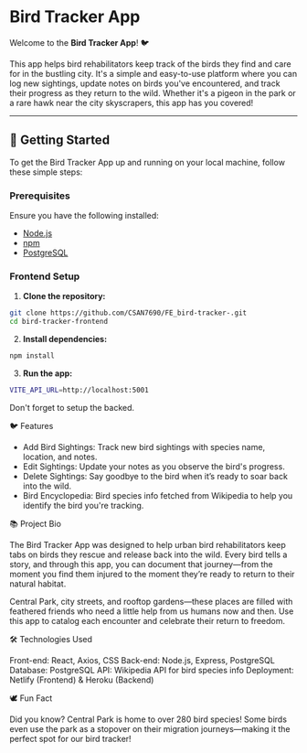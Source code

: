 # Bird Tracker App

Welcome to the **Bird Tracker App**! 🐦

This app helps bird rehabilitators keep track of the birds they find and care for in the bustling city. It's a simple and easy-to-use platform where you can log new sightings, update notes on birds you've encountered, and track their progress as they return to the wild. Whether it's a pigeon in the park or a rare hawk near the city skyscrapers, this app has you covered!

---

## 🚀 Getting Started

To get the Bird Tracker App up and running on your local machine, follow these simple steps:

### Prerequisites

Ensure you have the following installed:
- [Node.js](https://nodejs.org/)
- [npm](https://www.npmjs.com/)
- [PostgreSQL](https://www.postgresql.org/)

### Frontend Setup

1. **Clone the repository:**

```bash
git clone https://github.com/CSAN7690/FE_bird-tracker-.git
cd bird-tracker-frontend
```

2. **Install dependencies:**

```bash
npm install
```

3. **Run the app:**

```bash
VITE_API_URL=http://localhost:5001
```

Don't forget to setup the backed. 

🐦 Features

- Add Bird Sightings: Track new bird sightings with species name, location, and notes.
- Edit Sightings: Update your notes as you observe the bird's progress.
- Delete Sightings: Say goodbye to the bird when it’s ready to soar back into the wild.
- Bird Encyclopedia: Bird species info fetched from Wikipedia to help you identify the bird you're tracking.

📚 Project Bio

The Bird Tracker App was designed to help urban bird rehabilitators keep tabs on birds they rescue and release back into the wild. Every bird tells a story, and through this app, you can document that journey—from the moment you find them injured to the moment they’re ready to return to their natural habitat.

Central Park, city streets, and rooftop gardens—these places are filled with feathered friends who need a little help from us humans now and then. Use this app to catalog each encounter and celebrate their return to freedom.

🛠 Technologies Used

Front-end: React, Axios, CSS
Back-end: Node.js, Express, PostgreSQL
Database: PostgreSQL
API: Wikipedia API for bird species info
Deployment: Netlify (Frontend) & Heroku (Backend)

🕊️ Fun Fact

Did you know? Central Park is home to over 280 bird species! Some birds even use the park as a stopover on their migration journeys—making it the perfect spot for our bird tracker!